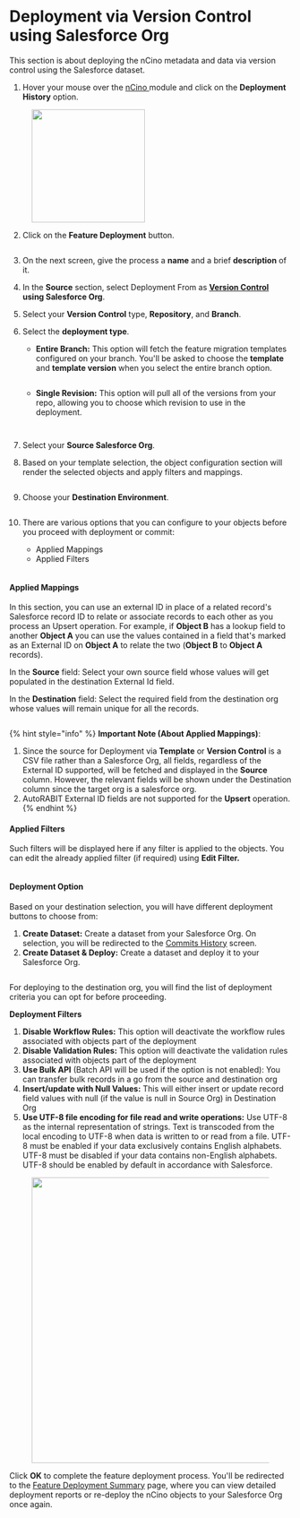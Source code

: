 # Deployment via Version Control using Salesforce Org

This section is about deploying the nCino metadata and data via version control using the Salesforce dataset.

1. Hover your mouse over the [nCino ](https://www.autorabit.com/industry-solution/banking-financial-services-ncino/)module and click on the **Deployment History** option.

<figure><img src="../../../../../.gitbook/assets/image (38) (1).png" alt="" width="202"><figcaption></figcaption></figure>

2. Click on the **Feature Deployment** button.

<figure><img src="../../../../../.gitbook/assets/image (39) (1).png" alt=""><figcaption></figcaption></figure>

3. On the next screen, give the process a **name** and a brief **description** of it.
4. In the **Source** section, select Deployment From as [**Version Control**](https://www.autorabit.com/blog/8-benefits-of-version-control-in-salesforce-development/) **using Salesforce Org**.
5. Select your **Version Control** type, **Repository**, and **Branch**.
6.  Select the **deployment type**.

    * **Entire Branch:** This option will fetch the feature migration templates configured on your branch. You'll be asked to choose the **template** and **template version** when you select the entire branch option.

    <figure><img src="../../../../../.gitbook/assets/image (40) (1).png" alt=""><figcaption></figcaption></figure>

    * **Single Revision:** This option will pull all of the versions from your repo, allowing you to choose which revision to use in the deployment.

    <figure><img src="../../../../../.gitbook/assets/image (41) (1).png" alt=""><figcaption></figcaption></figure>

    <figure><img src="../../../../../.gitbook/assets/image (42) (1).png" alt=""><figcaption></figcaption></figure>
7. Select your **Source Salesforce Org**.
8. Based on your template selection, the object configuration section will render the selected objects and apply filters and mappings.

<figure><img src="../../../../../.gitbook/assets/image (43) (1).png" alt=""><figcaption></figcaption></figure>

9. Choose your **Destination Environment**.

<figure><img src="../../../../../.gitbook/assets/image (44) (1).png" alt=""><figcaption></figcaption></figure>

10. There are various options that you can configure to your objects before you proceed with deployment or commit:

    * Applied Mappings
    * Applied Filters

    <figure><img src="../../../../../.gitbook/assets/image (45) (1).png" alt=""><figcaption></figcaption></figure>

#### Applied Mappings <a href="#applied-mappings" id="applied-mappings"></a>

In this section, you can use an external ID in place of a related record's Salesforce record ID to relate or associate records to each other as you process an Upsert operation. For example, if **Object B** has a lookup field to another **Object A** you can use the values contained in a field that's marked as an External ID on **Object A** to relate the two (**Object B** to **Object A** records).

In the **Source** field: Select your own source field whose values will get populated in the destination External Id field.

In the **Destination** field: Select the required field from the destination org whose values will remain unique for all the records.

<figure><img src="../../../../../.gitbook/assets/image (46) (1).png" alt=""><figcaption></figcaption></figure>

{% hint style="info" %}
**Important Note (About Applied Mappings)**:

1. Since the source for Deployment via **Template** or **Version Control** is a CSV file rather than a Salesforce Org, all fields, regardless of the External ID supported, will be fetched and displayed in the **Source** column. However, the relevant fields will be shown under the Destination column since the target org is a salesforce org.
2. AutoRABIT External ID fields are not supported for the **Upsert** operation.
{% endhint %}

#### Applied Filters <a href="#applied-filters" id="applied-filters"></a>

Such filters will be displayed here if any filter is applied to the objects. You can edit the already applied filter (if required) using **Edit Filter.**

<figure><img src="../../../../../.gitbook/assets/image (47) (1).png" alt=""><figcaption></figcaption></figure>

#### Deployment Option <a href="#deployment-option" id="deployment-option"></a>

Based on your destination selection, you will have different deployment buttons to choose from:

1. **Create Dataset:** Create a dataset from your Salesforce Org. On selection, you will be redirected to the [Commits History](../../version-control/ez-commits/commits-summary.md) screen.
2. **Create Dataset & Deploy:** Create a dataset and deploy it to your Salesforce Org.

<figure><img src="../../../../../.gitbook/assets/image (37) (1).png" alt=""><figcaption></figcaption></figure>

For deploying to the destination org, you will find the list of deployment criteria you can opt for before proceeding.

**Deployment Filters**

1. **Disable Workflow Rules:** This option will deactivate the workflow rules associated with objects part of the deployment
2. **Disable Validation Rules:** This option will deactivate the validation rules associated with objects part of the deployment
3. **Use Bulk API** (Batch API will be used if the option is not enabled): You can transfer bulk records in a go from the source and destination org
4. **Insert/update with Null Values:** This will either insert or update record field values with null (if the value is null in Source Org) in Destination Org
5. **Use UTF-8 file encoding for file read and write operations:** Use UTF-8 as the internal representation of strings. Text is transcoded from the local encoding to UTF-8 when data is written to or read from a file. UTF-8 must be enabled if your data exclusively contains English alphabets. UTF-8 must be disabled if your data contains non-English alphabets. UTF-8 should be enabled by default in accordance with Salesforce.

<figure><img src="../../../../../.gitbook/assets/image (36) (1).png" alt="" width="510"><figcaption></figcaption></figure>

Click **OK** to complete the feature deployment process. You'll be redirected to the [Feature Deployment Summary](feature-deployment-summary.md) page, where you can view detailed deployment reports or re-deploy the nCino objects to your Salesforce Org once again.
